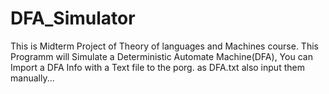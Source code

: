 # DFA_Simulator

This is Midterm Project of Theory of languages and Machines course.
This Programm will Simulate a  Deterministic Automate Machine(DFA),
You can Import a DFA Info with a Text file to the porg. as DFA.txt
also input them manually...

